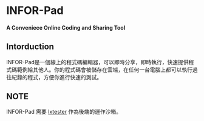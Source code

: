 # INFOR-Pad
#### A Conveniece Online Coding and Sharing Tool

## Intorduction
INFOR-Pad是一個線上的程式碼編輯器，可以即時分享，即時執行，快速提供程式碼範例給其他人。你的程式碼會被儲存在雲端，在任何一台電腦上都可以執行過往紀錄的程式，方便你進行快速的測試。

## NOTE
INFOR-Pad 需要 <a href=https://github.com/Leo1003/Lxtester>lxtester</a> 作為後端的運作沙箱。
